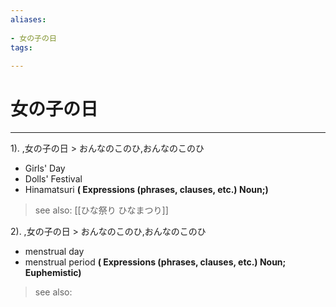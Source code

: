 ```yaml
---
aliases:
    
- 女の子の日
tags:
    
---
```


# 女の子の日
---
1).
,女の子の日 > おんなのこのひ,おんなのこのひ

- Girls' Day
- Dolls' Festival
- Hinamatsuri
**( Expressions (phrases, clauses, etc.) Noun;)**
> see also:  [[ひな祭り ひなまつり]]
            
2).
,女の子の日 > おんなのこのひ,おんなのこのひ

- menstrual day
- menstrual period
**( Expressions (phrases, clauses, etc.) Noun; Euphemistic)**
> see also: 
            
